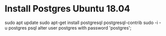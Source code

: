 # Install Postgres Ubuntu 18.04

sudo apt update
sudo apt-get install postgresql postgresql-contrib
sudo -i -u postgres
psql
alter user postgres with password 'postgres';
